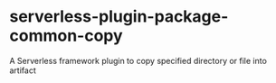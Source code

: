 # serverless-plugin-package-common-copy
A Serverless framework plugin to copy specified directory or file into artifact
